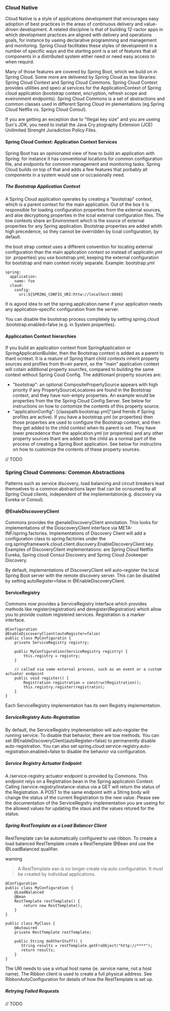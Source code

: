 ### Cloud Native
Cloud Native is a style of applications development that encourages easy adoption of best practices in the areas of continuous delivery and value-driven development. A related discipline is that of building 12-ractor apps in which development practices are aligned with delivery and operations goals, for instance by useing declarative programming and management and monitoring. Spring Cloud facilitates these styles of development in a number of specific ways and the starting pont is a set of features that all components in a distributed system either need or need easy access to when requird.

Many of those features are covered by Spring Boot, which we build on in Spring Cloud. Some more are delivered by Spring
Cloud as tow libraries: Spring Cloud Context and Spring Cloud Commons. Spring Cloud Context provides utilities and speci
al services for the ApplicationContext of  Spring cloud application (bootstrap context, encryption, refresh scope and eveironment endpoints). Spring Cloud Commons is a set of abstractions and common classes used in different Spring Cloud im
plementations (eg.Spring Cloud Netflix vs. Spring Cloud Consul).

If you are getting an exception due to "Illegal key size" and you are useing Sun's JDK, you need to install the Java Cry
ptography Extension (JCE) Unilimited Strenght Jurisdiction Policy Files.

#### Spring Cloud Context: Application Context Services

Spring Boot has an opinionated view of how to build an application with Spring: for instance it has conventional locations for common configuration file, and endpoints for common management and monitoring tasks. Spring Cloud builds on top of that and adds a few features that porbably all components in a system would use or occasionally need.

##### The Bootstrap Application Context
A Spring Cloud application operates by creating a "bootstrap" context,  which is a parent context for the main application. Out of the box it is responsible for loading configuration properties from the external sources, and alse decryptiong properties in the lcoal external configuration files. The tow contexts share an Environment which is the source of external properties for any Spring application. Bootstrap properties are added whith high precedence, so they cannot be overridden by lcoal configuration, by default.

the boot strap context uses a different convention for locating external configuration than the main application context so instead of applicatin.yml (or .properties) you use bootstrap.yml, keeping the external configuration for bootstrap and main context nicely separate. Example:
bootstrap.yml
```
spring:
  application:
    name: foo
  cloud:
    config:
      uri:${SPRING_CONFIG_URI:httw://localhost:8888}
```

It is agood idea to set the spring.application.name if your application needs any application-specific configuration from the server.

You can disable the bootstrap process completely by setting spring.cloud .bootstrap.enabled=false )e.g. in System properties).

 
#### Appliccation Context hierarchies

If you build an application context from SpringApplication or SpringApplicationBuilder, then the Bootstrap context is added as a parent to thant ocntext. It is a reature of Spring thant child contexts inherit property sources and profiles from th=eir parent, so the "main" application context will cotain additional property sourcfes, compared to building the same context without Spring Coud Config. The additionanl property sources are:

- "bootstrap": an optional CompositePropertySource appears with high priority if any PropertySourceLocatores are found in the Bootstrap context, and they have non-empty properties. An example would be properties from the the Spring Cloud Config Server. See below for instructions on how to contomize the contents of this property source.
- "applicationConfig": [classpath:bootstrap.yml]"(and frends if Spring profiles are active). If you have a bootstrap.yml (or properties) then those properties are used to configure the Bootstrap context, and then they get added to the child context when its parent is set. They have lower precedence than the application.yml (or properties) and any other property sources thant are added to the child as a normal part of the process of creating a Spring Boot application. See below for instructins on how to customize the contents of these property sources.

// TODO 




### Spring Cloud Commons: Common Abstractions

Patterns such as service discovery, load balancing and circuit breakers lead themselves to a common abstractions layer that can be ocnsumed by all Spring Cloud clients, independent of the implementation(e.g. discovery via Eureka or Consul).

#### @EnaleDiscouveryClient

Commons provides the @enaleDiscoveryClient annotation. This looks for implementations of the DoiscoveryClient interface via META-INF/spring.factories. Implementations of Discovery Client will add a configuration class to spring.factories under the org.springframework.cloud.client.discovery.EnableDiscoveryClient key. Examples of DiscoveryClient implementations: are Spring Cloud Netflix Eureka, Spring cloud Consul Discovery and Spring Cloud Zookeeper Discovery.

By default, implementations of DiscoveryClient will auto-register the local Spring Boot server with the remote discovery server. This can be disabled by setting autoRegister=false in @EnableDiscoveryClient.

#### ServiceRegistry 
Commons now provides a ServiceRegistry interface which provides methods like register(registration) and deregister(Registration) which allow you to provide custom registered services. Registration is a marker interface.

```
@Configuration
@EnableDiscoveryClient(autoRegister=false)
public class MyConfiguratin {
    private ServiceRegistry registry;

    public MyConfiguration(ServiceRegistry registry) {
        this.registry = registry;
    }
    
    // called via some external process, such as an event or a custom actuator endpoint
    public void register() {
        Registration registration = constructRegistration();
        this.registry.register(registratin);
    }
}

````

Each ServiceRegistry implementation has its own Registry implementation.

##### ServiceRegistry Auto-Registration
By default, the ServiceRegistry implementation will auto-register the running service. To disable that behavior, there are tow methods. You can set @EnableDiscoveryClient(autoRegister=false) to permanently disable auto-registration. You can also set spring.cloud.service-registry.auto-registration.enabled=false to disable the behavior via configuration.

##### Service Registry Actuator Endpoint
A /service-registry actuator endpoint is provided by Commons. This endpoint relys on a Registration bean in the Spring applicatoin Context. Calling /service-registry/instance-status via a GET will return the status of the Registration. A POST to the same endpoint with a Stirng body will change the status of the current Registration to the new value. Please see the documentation of the ServiceRegistry implementation you are useing for the allowed values for updating the staus and the values retured for the status.

##### Spring RestTemplate as a Load Balancer Client
RestTemplate can be automatically configured to use ribbon. To create a load balanced RestTemplate create a RestTemplate @Bean and use the @LoadBalanced qualifier.

warning
> A RestTemplate ean is no longer create via auto configuration. It must be created by individual applications.

```
@Configuration
public class MyConfiguration {
    @LoadBalanced
    @Bean
    RestTemplate restTemplate() {
        return new RestTemplate();
    }
}

public class MyClass {
    @Autowired
    private RestTemplate restTemplate;
    
    public String doOtherStuff() {
       String results = restTemplate.getFroObject("http://****");
       return results;
    }
}
```
The URI needs to use a virtual host name (ie. service name, not a host name). The Ribbon client is used to create a full physical address. See RibbonAutoConfiguration for details of how the RestTemplate is set up.

##### Retrying Failed Requests
// TODO  
